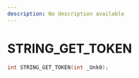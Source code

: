 ```yaml
---
description: No description available 
---
```


# STRING_GET_TOKEN

```cpp
int STRING_GET_TOKEN(int _Unk0);
```
